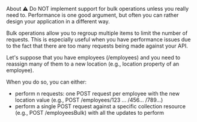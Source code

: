 About
⚠️ Do NOT implement support for bulk operations unless you really need to. Performance is one good argument, but often you can rather design your application in a different way.

Bulk operations allow you to regroup multiple items to limit the number of requests. This is especially useful when you have performance issues due to the fact that there are too many requests being made against your API.

Let's suppose that you have employees (/employees) and you need to reassign many of them to a new location (e.g., location property of an employee).

When you do so, you can either:
* perform n requests: one POST request per employee with the new location value (e.g., POST /employees/123 ... /456... /789...)
* perform a single POST request against a specific collection resource (e.g., POST /employeesBulk) with all the updates to perform